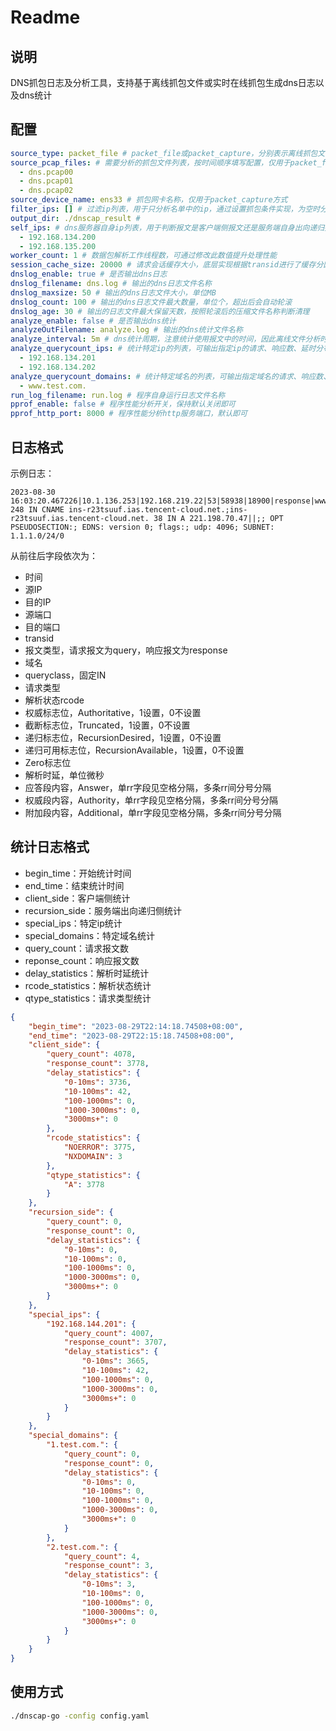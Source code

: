 # Readme
## 说明
DNS抓包日志及分析工具，支持基于离线抓包文件或实时在线抓包生成dns日志以及dns统计
## 配置
```yaml
source_type: packet_file # packet_file或packet_capture，分别表示离线抓包文件分析或在线实时抓包分析运行方式
source_pcap_files: # 需要分析的抓包文件列表，按时间顺序填写配置，仅用于packet_file方式
  - dns.pcap00
  - dns.pcap01
  - dns.pcap02
source_device_name: ens33 # 抓包网卡名称，仅用于packet_capture方式
filter_ips: [] # 过滤ip列表，用于只分析名单中的ip，通过设置抓包条件实现，为空时分析所有udp 53报文
output_dir: ./dnscap_result #
self_ips: # dns服务器自身ip列表，用于判断报文是客户端侧报文还是服务端自身出向递归报文
  - 192.168.134.200
  - 192.168.135.200
worker_count: 1 # 数据包解析工作线程数，可通过修改此数值提升处理性能
session_cache_size: 20000 # 请求会话缓存大小，底层实现根据transid进行了缓存分区，配置为每个分区缓存的大小，保持默认即可
dnslog_enable: true # 是否输出dns日志
dnslog_filename: dns.log # 输出的dns日志文件名称
dnslog_maxsize: 50 # 输出的dns日志文件大小，单位MB
dnslog_count: 100 # 输出的dns日志文件最大数量，单位个，超出后会自动轮滚
dnslog_age: 30 # 输出的日志文件最大保留天数，按照轮滚后的压缩文件名称判断清理
analyze_enable: false # 是否输出dns统计
analyzeOutFilename: analyze.log # 输出的dns统计文件名称
analyze_interval: 5m # dns统计周期，注意统计使用报文中的时间，因此离线文件分析时，请务必保证文件按时间前后进行排列
analyze_querycount_ips: # 统计特定ip的列表，可输出指定ip的请求、响应数、延时分布信息
  - 192.168.134.201
  - 192.168.134.202
analyze_querycount_domains: # 统计特定域名的列表，可输出指定域名的请求、响应数、延时分布信息
  - www.test.com.
run_log_filename: run.log # 程序自身运行日志文件名称
pprof_enable: false # 程序性能分析开关，保持默认关闭即可
pprof_http_port: 8000 # 程序性能分析http服务端口，默认即可
```
## 日志格式
示例日志：
```
2023-08-30 16:03:20.467226|10.1.136.253|192.168.219.22|53|58938|18900|response|www.qq.com.|IN|A|NOERROR|1|0|1|1|0|5160|www.qq.com. 248 IN CNAME ins-r23tsuuf.ias.tencent-cloud.net.;ins-r23tsuuf.ias.tencent-cloud.net. 38 IN A 221.198.70.47||;; OPT PSEUDOSECTION:; EDNS: version 0; flags:; udp: 4096; SUBNET: 1.1.1.0/24/0
```
从前往后字段依次为：
* 时间
* 源IP
* 目的IP
* 源端口
* 目的端口
* transid
* 报文类型，请求报文为query，响应报文为response
* 域名
* queryclass，固定IN
* 请求类型
* 解析状态rcode
* 权威标志位，Authoritative，1设置，0不设置
* 截断标志位，Truncated，1设置，0不设置
* 递归标志位，RecursionDesired，1设置，0不设置
* 递归可用标志位，RecursionAvailable，1设置，0不设置
* Zero标志位
* 解析时延，单位微秒
* 应答段内容，Answer，单rr字段见空格分隔，多条rr间分号分隔
* 权威段内容，Authority，单rr字段见空格分隔，多条rr间分号分隔
* 附加段内容，Additional，单rr字段见空格分隔，多条rr间分号分隔

## 统计日志格式
* begin_time：开始统计时间
* end_time：结束统计时间
* client_side：客户端侧统计
* recursion_side：服务端出向递归侧统计
* special_ips：特定ip统计
* special_domains：特定域名统计
* query_count：请求报文数
* reponse_count：响应报文数
* delay_statistics：解析时延统计
* rcode_statistics：解析状态统计
* qtype_statistics：请求类型统计


```json
{
    "begin_time": "2023-08-29T22:14:18.74508+08:00",
    "end_time": "2023-08-29T22:15:18.74508+08:00",
    "client_side": {
        "query_count": 4078,
        "response_count": 3778,
        "delay_statistics": {
            "0-10ms": 3736,
            "10-100ms": 42,
            "100-1000ms": 0,
            "1000-3000ms": 0,
            "3000ms+": 0
        },
        "rcode_statistics": {
            "NOERROR": 3775,
            "NXDOMAIN": 3
        },
        "qtype_statistics": {
            "A": 3778
        }
    },
    "recursion_side": {
        "query_count": 0,
        "response_count": 0,
        "delay_statistics": {
            "0-10ms": 0,
            "10-100ms": 0,
            "100-1000ms": 0,
            "1000-3000ms": 0,
            "3000ms+": 0
        }
    },
    "special_ips": {
        "192.168.144.201": {
            "query_count": 4007,
            "response_count": 3707,
            "delay_statistics": {
                "0-10ms": 3665,
                "10-100ms": 42,
                "100-1000ms": 0,
                "1000-3000ms": 0,
                "3000ms+": 0
            }
        }
    },
    "special_domains": {
        "1.test.com.": {
            "query_count": 0,
            "response_count": 0,
            "delay_statistics": {
                "0-10ms": 0,
                "10-100ms": 0,
                "100-1000ms": 0,
                "1000-3000ms": 0,
                "3000ms+": 0
            }
        },
        "2.test.com.": {
            "query_count": 4,
            "response_count": 3,
            "delay_statistics": {
                "0-10ms": 3,
                "10-100ms": 0,
                "100-1000ms": 0,
                "1000-3000ms": 0,
                "3000ms+": 0
            }
        }
    }
}
```

## 使用方式
```bash
./dnscap-go -config config.yaml
```